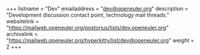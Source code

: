 +++
listname = "Dev"
emailaddress = "dev@openeuler.org"
description = "Development discussion contact point, technology mail threads."
websitelink = "https://mailweb.openeuler.org/postorius/lists/dev.openeuler.org"
archivelink = "https://mailweb.openeuler.org/hyperkitty/list/dev@openeuler.org"
weight =  2
+++
